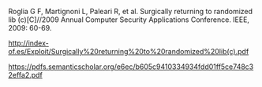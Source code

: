 Roglia G F, Martignoni L, Paleari R, et al. Surgically returning to randomized lib (c)[C]//2009 Annual Computer Security Applications Conference. IEEE, 2009: 60-69.

http://index-of.es/Exploit/Surgically%20returning%20to%20randomized%20lib(c).pdf

https://pdfs.semanticscholar.org/e6ec/b605c9410334934fdd01ff5ce748c32effa2.pdf

